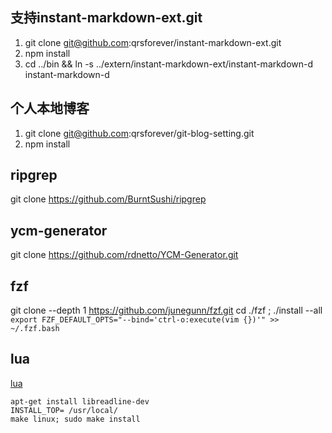 支持instant-markdown-ext.git
----------------------------
1. git clone git@github.com:qrsforever/instant-markdown-ext.git
2. npm install
3. cd ../bin && ln -s ../extern/instant-markdown-ext/instant-markdown-d instant-markdown-d


个人本地博客
-----------
1. git clone git@github.com:qrsforever/git-blog-setting.git
2. npm install

ripgrep
-------

git clone https://github.com/BurntSushi/ripgrep


ycm-generator
-------------

git clone https://github.com/rdnetto/YCM-Generator.git


fzf
-----

git clone --depth 1 https://github.com/junegunn/fzf.git
cd ./fzf ; ./install --all
` export FZF_DEFAULT_OPTS="--bind='ctrl-o:execute(vim {})'" >> ~/.fzf.bash `


lua
------

[lua](https://jaist.dl.sourceforge.net/project/luabinaries/5.3.5/Docs%20and%20Sources/lua-5.3.5_Sources.tar.gz)
    
    apt-get install libreadline-dev
    INSTALL_TOP= /usr/local/ 
    make linux; sudo make install
    
